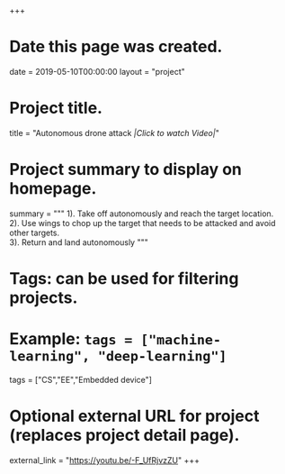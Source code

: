 +++
# Date this page was created.
date = 2019-05-10T00:00:00
layout = "project"

# Project title.
title = "Autonomous drone attack *|Click to watch Video|*"

# Project summary to display on homepage.
summary = """
 1).  Take off autonomously and reach the target location.<br>
 2).  Use wings to chop up the target that needs to be attacked and avoid other targets.<br>
 3).  Return and land autonomously
 """

# Tags: can be used for filtering projects.
# Example: `tags = ["machine-learning", "deep-learning"]`
tags = ["CS","EE","Embedded device"]

# Optional external URL for project (replaces project detail page).
external_link = "https://youtu.be/-F_UfRjvzZU"
+++

